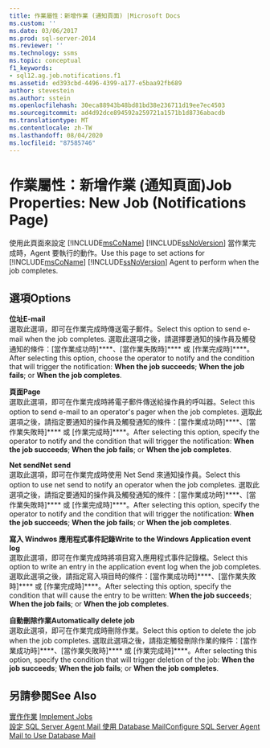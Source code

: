 ```yaml
---
title: 作業屬性：新增作業 (通知頁面) |Microsoft Docs
ms.custom: ''
ms.date: 03/06/2017
ms.prod: sql-server-2014
ms.reviewer: ''
ms.technology: ssms
ms.topic: conceptual
f1_keywords:
- sql12.ag.job.notifications.f1
ms.assetid: ed393cbd-4496-4399-a177-e5baa92fb689
author: stevestein
ms.author: sstein
ms.openlocfilehash: 30eca88943b48bd81bd38e236711d19ee7ec4503
ms.sourcegitcommit: ad4d92dce894592a259721a1571b1d8736abacdb
ms.translationtype: MT
ms.contentlocale: zh-TW
ms.lasthandoff: 08/04/2020
ms.locfileid: "87585746"
---
```

# <a name="job-properties-new-job-notifications-page"></a><span data-ttu-id="bd49e-102">作業屬性：新增作業 (通知頁面)</span><span class="sxs-lookup"><span data-stu-id="bd49e-102">Job Properties: New Job (Notifications Page)</span></span>
  <span data-ttu-id="bd49e-103">使用此頁面來設定 [!INCLUDE[msCoName](../../includes/msconame-md.md)] [!INCLUDE[ssNoVersion](../../includes/ssnoversion-md.md)] 當作業完成時，Agent 要執行的動作。</span><span class="sxs-lookup"><span data-stu-id="bd49e-103">Use this page to set actions for [!INCLUDE[msCoName](../../includes/msconame-md.md)] [!INCLUDE[ssNoVersion](../../includes/ssnoversion-md.md)] Agent to perform when the job completes.</span></span>  
  
## <a name="options"></a><span data-ttu-id="bd49e-104">選項</span><span class="sxs-lookup"><span data-stu-id="bd49e-104">Options</span></span>  
 <span data-ttu-id="bd49e-105">**位址**</span><span class="sxs-lookup"><span data-stu-id="bd49e-105">**E-mail**</span></span>  
 <span data-ttu-id="bd49e-106">選取此選項，即可在作業完成時傳送電子郵件。</span><span class="sxs-lookup"><span data-stu-id="bd49e-106">Select this option to send e-mail when the job completes.</span></span> <span data-ttu-id="bd49e-107">選取此選項之後，請選擇要通知的操作員及觸發通知的條件：[當作業成功時]\*\*\*\*、[當作業失敗時]\*\*\*\* 或 [作業完成時]\*\*\*\*。</span><span class="sxs-lookup"><span data-stu-id="bd49e-107">After selecting this option, choose the operator to notify and the condition that will trigger the notification: **When the job succeeds**; **When the job fails**; or **When the job completes**.</span></span>  
  
 <span data-ttu-id="bd49e-108">**頁面**</span><span class="sxs-lookup"><span data-stu-id="bd49e-108">**Page**</span></span>  
 <span data-ttu-id="bd49e-109">選取此選項，即可在作業完成時將電子郵件傳送給操作員的呼叫器。</span><span class="sxs-lookup"><span data-stu-id="bd49e-109">Select this option to send e-mail to an operator's pager when the job completes.</span></span> <span data-ttu-id="bd49e-110">選取此選項之後，請指定要通知的操作員及觸發通知的條件：[當作業成功時]\*\*\*\*、[當作業失敗時]\*\*\*\* 或 [作業完成時]\*\*\*\*。</span><span class="sxs-lookup"><span data-stu-id="bd49e-110">After selecting this option, specify the operator to notify and the condition that will trigger the notification: **When the job succeeds**; **When the job fails**; or **When the job completes**.</span></span>  
  
 <span data-ttu-id="bd49e-111">**Net send**</span><span class="sxs-lookup"><span data-stu-id="bd49e-111">**Net send**</span></span>  
 <span data-ttu-id="bd49e-112">選取此選項，即可在作業完成時使用 Net Send 來通知操作員。</span><span class="sxs-lookup"><span data-stu-id="bd49e-112">Select this option to use net send to notify an operator when the job completes.</span></span> <span data-ttu-id="bd49e-113">選取此選項之後，請指定要通知的操作員及觸發通知的條件：[當作業成功時]\*\*\*\*、[當作業失敗時]\*\*\*\* 或 [作業完成時]\*\*\*\*。</span><span class="sxs-lookup"><span data-stu-id="bd49e-113">After selecting this option, specify the operator to notify and the condition that will trigger the notification: **When the job succeeds**; **When the job fails**; or **When the job completes**.</span></span>  
  
 <span data-ttu-id="bd49e-114">**寫入 Windwos 應用程式事件記錄**</span><span class="sxs-lookup"><span data-stu-id="bd49e-114">**Write to the Windows Application event log**</span></span>  
 <span data-ttu-id="bd49e-115">選取此選項，即可在作業完成時將項目寫入應用程式事件記錄檔。</span><span class="sxs-lookup"><span data-stu-id="bd49e-115">Select this option to write an entry in the application event log when the job completes.</span></span> <span data-ttu-id="bd49e-116">選取此選項之後，請指定寫入項目時的條件：[當作業成功時]\*\*\*\*、[當作業失敗時]\*\*\*\* 或 [作業完成時]\*\*\*\*。</span><span class="sxs-lookup"><span data-stu-id="bd49e-116">After selecting this option, specify the condition that will cause the entry to be written: **When the job succeeds**; **When the job fails**; or **When the job completes**.</span></span>  
  
 <span data-ttu-id="bd49e-117">**自動刪除作業**</span><span class="sxs-lookup"><span data-stu-id="bd49e-117">**Automatically delete job**</span></span>  
 <span data-ttu-id="bd49e-118">選取此選項，即可在作業完成時刪除作業。</span><span class="sxs-lookup"><span data-stu-id="bd49e-118">Select this option to delete the job when the job completes.</span></span> <span data-ttu-id="bd49e-119">選取此選項之後，請指定觸發刪除作業的條件：[當作業成功時]\*\*\*\*、[當作業失敗時]\*\*\*\* 或 [作業完成時]\*\*\*\*。</span><span class="sxs-lookup"><span data-stu-id="bd49e-119">After selecting this option, specify the condition that will trigger deletion of the job: **When the job succeeds**; **When the job fails**; or **When the job completes**.</span></span>  
  
## <a name="see-also"></a><span data-ttu-id="bd49e-120">另請參閱</span><span class="sxs-lookup"><span data-stu-id="bd49e-120">See Also</span></span>  
 <span data-ttu-id="bd49e-121">[實作作業](implement-jobs.md) </span><span class="sxs-lookup"><span data-stu-id="bd49e-121">[Implement Jobs](implement-jobs.md) </span></span>  
 [<span data-ttu-id="bd49e-122">設定 SQL Server Agent Mail 使用 Database Mail</span><span class="sxs-lookup"><span data-stu-id="bd49e-122">Configure SQL Server Agent Mail to Use Database Mail</span></span>](../../relational-databases/database-mail/configure-sql-server-agent-mail-to-use-database-mail.md)  
  
  
